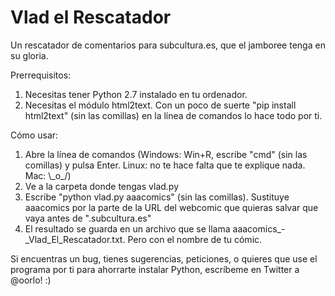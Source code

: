 # Vlad el Rescatador
Un rescatador de comentarios para subcultura.es, que el jamboree tenga en su gloria.

Prerrequisitos:
1) Necesitas tener Python 2.7 instalado en tu ordenador.
2) Necesitas el módulo html2text. Con un poco de suerte "pip install html2text" (sin las comillas) en la línea de comandos lo hace todo por ti.

Cómo usar:
1) Abre la línea de comandos (Windows: Win+R, escribe "cmd" (sin las comillas) y pulsa Enter. Linux: no te hace falta que te explique nada. Mac: \\\_o\_/)
2) Ve a la carpeta donde tengas vlad.py
3) Escribe "python vlad.py aaacomics" (sin las comillas). Sustituye aaacomics por la parte de la URL del webcomic que quieras salvar que vaya antes de ".subcultura.es"
4) El resultado se guarda en un archivo que se llama aaacomics\_-\_Vlad\_El\_Rescatador.txt. Pero con el nombre de tu cómic.

Si encuentras un bug, tienes sugerencias, peticiones, o quieres que use el programa por ti para ahorrarte instalar Python, escríbeme en Twitter a @oorlo! :)
